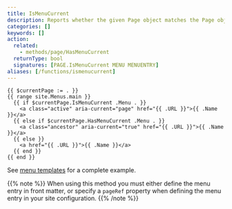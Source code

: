 ```yaml
---
title: IsMenuCurrent
description: Reports whether the given Page object matches the Page object associated with the given menu entry in the given menu.
categories: []
keywords: []
action:
  related:
    - methods/page/HasMenuCurrent
  returnType: bool
  signatures: [PAGE.IsMenuCurrent MENU MENUENTRY]
aliases: [/functions/ismenucurrent]
---
```


```go-html-template
{{ $currentPage := . }}
{{ range site.Menus.main }}
  {{ if $currentPage.IsMenuCurrent .Menu . }}
    <a class="active" aria-current="page" href="{{ .URL }}">{{ .Name }}</a>
  {{ else if $currentPage.HasMenuCurrent .Menu . }}
    <a class="ancestor" aria-current="true" href="{{ .URL }}">{{ .Name }}</a>
  {{ else }}
    <a href="{{ .URL }}">{{ .Name }}</a>
  {{ end }}
{{ end }}
```

See [menu templates] for a complete example.

{{% note %}}
When using this method you must either define the menu entry in front matter, or specify a `pageRef` property when defining the menu entry in your site configuration.
{{% /note %}}

[menu templates]: /templates/menu/#example
